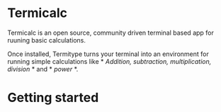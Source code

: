 # Termicalc 
Termicalc is an open source, community driven terminal based app for ruuning basic calculations.

Once installed, Termitype turns your terminal into an environment for running simple calculations like * *Addition, subtraction, multiplication, division* * and * *power* *.

# Getting started 
